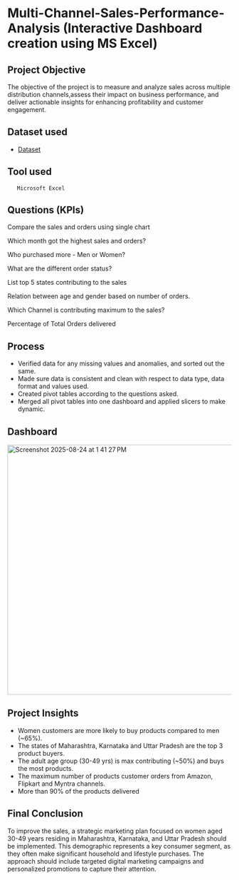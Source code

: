 # Multi-Channel-Sales-Performance-Analysis (Interactive Dashboard creation using MS Excel)

## Project Objective
The objective of the project is to measure and analyze sales across multiple distribution channels,assess their impact on business performance, and deliver actionable insights for enhancing profitability and customer engagement.  

## Dataset used
- <a href="https://github.com/afrasumi0112-byte/Multi-Channel-Sales-Performance-Analysis/blob/main/multi%20channel%20data.xlsx">Dataset</a>

## Tool used
       Microsoft Excel
       
## Questions (KPIs)
Compare the sales and orders using single chart

Which month got the highest sales and orders?

Who purchased more - Men or Women?

What are the different order status?

List top 5 states contributing to the sales

Relation between age and gender based on number of orders.

Which Channel is contributing maximum to the sales?

Percentage of Total Orders delivered

## Process
- Verified data for any missing values and anomalies, and sorted out the same.
- Made sure data is consistent and clean with respect to data type, data format and values used.
- Created pivot tables according to the questions asked.
- Merged all pivot tables into one dashboard and applied slicers to make dynamic.
  
## Dashboard
<img width="1255" height="560" alt="Screenshot 2025-08-24 at 1 41 27 PM" src="https://github.com/user-attachments/assets/7a0015f1-71cb-493f-be77-e7034bbe86f9" />

## Project Insights
- Women customers are more likely to buy products compared to men (~65%).
- The states of Maharashtra, Karnataka and Uttar Pradesh are the top 3 product buyers.
- The adult age group (30-49 yrs) is max contributing (~50%) and buys the most products.
- The maximum number of products customer orders from Amazon, Flipkart and Myntra channels.
- More than 90% of the products delivered
 
## Final Conclusion
To improve the sales, a strategic marketing plan focused on women aged 30-49 years residing in Maharashtra, Karnataka, and Uttar Pradesh should be implemented. This demographic represents a key consumer segment, as they often make significant household and lifestyle purchases. The approach should include targeted digital marketing campaigns and personalized promotions to capture their attention.


